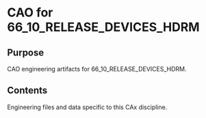 # CAO for 66_10_RELEASE_DEVICES_HDRM

## Purpose
CAO engineering artifacts for 66_10_RELEASE_DEVICES_HDRM.

## Contents
Engineering files and data specific to this CAx discipline.
